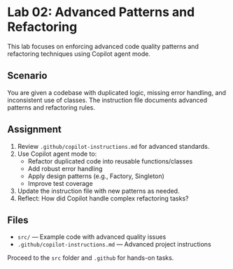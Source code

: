 # Lab 02: Advanced Patterns and Refactoring

This lab focuses on enforcing advanced code quality patterns and refactoring techniques using Copilot agent mode.

## Scenario

You are given a codebase with duplicated logic, missing error handling, and inconsistent use of classes. The instruction file documents advanced patterns and refactoring rules.

## Assignment

1. Review `.github/copilot-instructions.md` for advanced standards.
2. Use Copilot agent mode to:
   - Refactor duplicated code into reusable functions/classes
   - Add robust error handling
   - Apply design patterns (e.g., Factory, Singleton)
   - Improve test coverage
3. Update the instruction file with new patterns as needed.
4. Reflect: How did Copilot handle complex refactoring tasks?

## Files

- `src/` — Example code with advanced quality issues
- `.github/copilot-instructions.md` — Advanced project instructions

Proceed to the `src` folder and `.github` for hands-on tasks.
